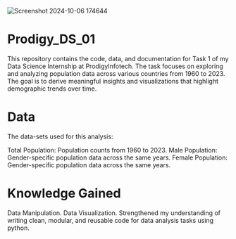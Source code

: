 ![Screenshot 2024-10-06 174644](https://github.com/user-attachments/assets/da4a70b9-958b-47cd-a792-ad8c5772ff40)

# Prodigy_DS_01
This repository contains the code, data, and documentation for Task 1 of my Data Science Internship at ProdigyInfotech. The task focuses on exploring and analyzing population data across various countries from 1960 to 2023. The goal is to derive meaningful insights and visualizations that highlight demographic trends over time.

# Data
The data-sets used for this analysis:

Total Population: Population counts from 1960 to 2023.
Male Population: Gender-specific population data across the same years.
Female Population: Gender-specific population data across the same years.

# Knowledge Gained
Data Manipulation.
Data Visualization.
Strengthened my understanding of writing clean, modular, and reusable code for data analysis tasks using python.
